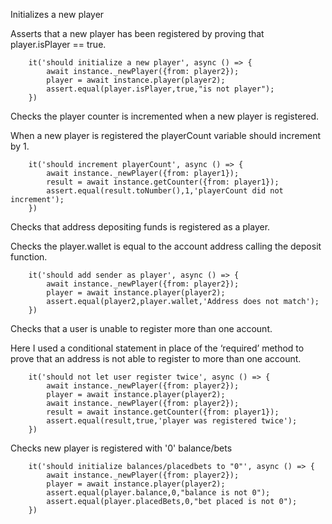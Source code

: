 Initializes a new player

Asserts that a new player has been registered by proving that player.isPlayer == true.

        it('should initialize a new player', async () => {
            await instance._newPlayer({from: player2});
            player = await instance.player(player2);
            assert.equal(player.isPlayer,true,"is not player"); 
        })
        
Checks the player counter is incremented when a new player is registered.

When a new player is registered the playerCount variable should increment by 1. 

        it('should increment playerCount', async () => {
            await instance._newPlayer({from: player1});
            result = await instance.getCounter({from: player1});
            assert.equal(result.toNumber(),1,'playerCount did not increment');
        })
        
Checks that address depositing funds is registered as a player.

Checks the player.wallet is equal to the account address calling the deposit function.

        it('should add sender as player', async () => {
            await instance._newPlayer({from: player2});
            player = await instance.player(player2);
            assert.equal(player2,player.wallet,'Address does not match');
        })
        
Checks that a user is unable to register more than one account.

Here I used a conditional statement in place of the ‘required’ method to prove that an address is not able to register to more than one account.

        it('should not let user register twice', async () => {
            await instance._newPlayer({from: player2});
            player = await instance.player(player2);
            await instance._newPlayer({from: player2});
            result = await instance.getCounter({from: player1});
            assert.equal(result,true,'player was registered twice');
        })

Checks new player is registered with '0' balance/bets

        it('should initialize balances/placedbets to "0"', async () => {
            await instance._newPlayer({from: player2});
            player = await instance.player(player2);
            assert.equal(player.balance,0,"balance is not 0"); 
            assert.equal(player.placedBets,0,"bet placed is not 0");
        })

